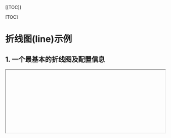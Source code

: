 [[TOC]]

[TOC]



# 折线图(line)示例

## 1. 一个最基本的折线图及配置信息

<iframe
  :src="$withBase('/echarts-example/line/001-line-smooth.html')"
  width="100%" height="200"
  frameborder="1" scrolling="No" leftmargin="0" topmargin="0"
/>

```js
import * as echarts from 'echarts';

var chartDom = document.getElementById('main');
var myChart = echarts.init(chartDom);
var option = {
  // 更多的配置：https://echarts.apache.org/zh/option.html#title
  // 整个图表的总标题
  title: {
    text: '整个图表的标题',
    textStyle: { fontSize: 30 }
  },
  // 图表跟容器间的设置，可以调节图表距离容器的位置
  grid: { left: 50, right: 20 /*调节距离容器边距的位置*/ },
  // 每条数据的名字标题设置，不写则不显示
  legend: { bottom: '0%', left: 'center' },
  // 鼠标移到每个数据上出现悬浮窗口，显示数据信息   鼠标hover
  tooltip: {
    trigger: 'axis', // axis移到X轴坐标线就显示
    backgroundColor: '#000', // 背景色
    // 显示文本样式
    textStyle: {
      color: '#fff', // 文字颜色
      fontSize: 18, // 字体大小
    },
    formatter: function(params) {
      // trigger的值是axis，那么params的值就是数组，如果是trigger的值item，那么params就是单个的
      // 想要使用 tooltip 的 formatter 中的其他数据 需要series里面的data是对象
      let html = `${params[0].name} <br/>`
      params.forEach(e => {
        html += `
              <div>
                ${e.marker} <strong>${e.seriesName}</strong> <br />
                使用个数： ${e.value} <br />
                其他：${e.data && e.data.total || 0} <br />
              </div>
            `
      });
      return html
    }
  },
  // X轴坐标信息设置
  xAxis: {
    type: 'category',
    // X轴显示的坐标信息，可以使用'\n'符号进行换行
    data: [
      '09:00\n07-06', '10:00\n07-06', '11:00\n07-06',
      '12:00\n07-06', '12:00\n07-06', '12:00\n07-06',
      '12:00\n07-06'
    ],
    axisLabel: {
      color: 'red', // 坐标颜色 #d0d7df
      // rotate: 30, // 左边旋转角度
      // 文本内容显示设置
      formatter: function (value) {
        return value + ' 个'; // 显示带上单位
      }
    },
    axisLine: { // X轴坐标线样式设置
      lineStyle: {
        color: 'blue', // 线颜色 #2f3a4a
        type: 'dashed' // dashed虚线  solid实线
      }
    }
  },
  // Y轴坐标信息设置
  yAxis: {
    type: 'value',
    // y坐标样式设置
    axisLabel: {
      color: 'red', // 坐标颜色 #d0d7df
      rotate: 30, // 左边旋转角度
      // 文本内容显示设置
      formatter: function (value) {
        return value + ' 个'; // 显示带上单位
      }
    },
    splitLine: { // y轴网格线样式设置
      lineStyle: {
        color: 'red', // 网格线颜色 #2f3a4a
        type: 'dashed' // dashed虚线  solid实线
      }
    }
  },
  // 显示的数据系列，每种数据都要标记是哪种类型，每条数据的显示设置在这里添加
  series: [
    {
      name: '数据1', // 这条数据的名字
      data: [
        {value: 680, total: 3000, itemStyle: { color: '#000'}} // itemStyle：单独设置这个点的样式颜色
        , 632, 501, 434, 500, 700, 1320
      ],
      type: 'line',
      smooth: true
    },
    {
      name: '数据2', // 这条数据的名字
      data: [300, 350, 500, 900, 1000, 1024, 1160],
      type: 'line',
      smooth: true
    },
  ]
};
option && myChart.setOption(option);
function aa() { myChart.resize();}
// 监听页面宽度变化，然图表自动调整
window.addEventListener('resize', aa);
// 删除监听事件
window.removeEventListener('resize', aa)
```

[echarts网站在线示例](https://echarts.apache.org/examples/zh/editor.html?c=line-smooth&code=PYBwLglsB2AEC8sDeAoWsD0HaBezQWJqAhboLKJgdv6BY_wBZhggDOAXFgKYDGFAhgE5i0B07Idmya9gnAOYYAXhQyhIMXlQC2AGwDEkMKqZpM2QC6mgKjlAf2qALCIKBuA0DgFoAyMvVp31ke9GCYAPMM4Dkx8wR2PgA0rrDuXgDKYACeTsiwAGYwYJEQUkzOAMwADLAAvnr5oehYsOaA-7GAndqAFmqAL6kEgH3RJIAw_4D3yoCncoDAMYBBQeaAu7GA3Z61BICy8iR64pwQACbOSLA6id6wAKw5wbDT4lTOAEx5GABUvUO1gJ3x_WMkR9jFemWA89aAhuaADqaAdsYEgLAqgOrads0tQCwcoBMxUAmEqAwB8ZoAuTz0OnETGgcwSACNgNRgMpfDkAKQhRZMZa-FgI9ycHwFEr6WCAAnzrIBvz0ADEqPIwfQBQcoAvxUADc6AGoNAHa2gHSvQDHyi1oR9AIfygHsDdA06wUYAANyYnAcwGAqkgIHmYTA23hnF87A8EFoeLKhuNjIAGoAXeMACurWQD9foBGHWhYWRQgA1lNgABXREAYTVYl86hyYdN2EAMwGAezNAE5BYTK0MA4aaAGnNAOwWgHh9bWeVKxeKoaXSlhB_WwHzqRKViOwJM_QA5GfHC-hktBUulMrAAIwADk2ZR-gGV5QDkmoB4HTC90LyU4ynY1CVzkSfpYCmgAApBJx2MpaABKFxNqk6iDiPUEQA8CoB6M3NtBagGKEwASchut7Rz06L69ACN-LUAQZqAHPML0eJ5KueEDuMod6Plwz5voAqspGAQYSlNggDPBoAgZGAP7ygAUruEqrqhAICwAQSRiDOc6cLAgC0cgQgBuioAa3IfLAgAA6ahtBKhATC0IAM4mAEbpBAzLO7AXoAn9qAIYxiH4mAsAqKoCCwAABgAJEgT7bgA2jkAC6vDQFuTD5LAAA8yKcBgAB8cniSpfBTgAokIFCrkwCCmfuB5SWAaiwAA1IgFluW5BkzBA8qmeJ_noEpIgzpwHpKvpBm0DqMDiKZkW8Kx0wcQAcrp-QGRgiWcMlLlGeRZlheFWEsmQsBpfK7CqD6emGcZmCheFbl0WQaX8WA7CwAAZANsAiL17C8GAaINbAAA-M2wDk8WteVHWFvlQUhRVhZ-U2-Q7gA3OJnBMGAPqcHA0njkUlJlDa9qSs0egeAAgkaDCuW4MQgB2PgsLOTDiGIMQhAm2A2tCBD3RK7QdFhPgADrQD4gBk3oA78qANvxgAyEYARsaY2EY3OKp4k-DkACc9BhojOQAOwALQ5AAbHiPidjkFM5FTdOM8znaduznP00zlKFizez89ANOCzzYuUxLXNC2WnYyxzctS8L0qi-Lkvc2EGnq9eAAy7DIkwqhagexaqMGZbHTM1b2g2sDqDMOQzNTMyJOJZRFX17jZBsVKAGe65yANOmgA28YAS5GAGV6XvYKmgChilU0KPQeU6kaSC5LiusCrvVjVMHuBZucdp3nbAedNd5ZawEYPj7VS0KAGR6rIwaM4mFIWE7SobEDQB2Cy3XajqZinTaqL3TDRHE_cVZb1s-Mi-fVg6jvqHsiRZOwAAs7AVbE32-PxtAUEwdtUkfJ8zIAWmEOugtBqrMgB52g67dXegXdlAAmkPD0TOgMSvWNObaU-8foVyYCDQsZQYj2hHn_bub0jYmzNh9IsJZfC23ttYVeLs3YeyOlNP2sBch9mwMHcO0dY41hTInZO8DJwkVnBnJIWcoBwFzg1JqhcKolzOnAcBVdyS13romKEzdW6v07urWgIBx5gANhPeYVIYjWkAIr-gAeCwdHA8S48-5T3zLPdBNtT7Vg0SvWMTt16bx3nvL6P0L4mPPuwY-p8b53wfjMZ-kjpQdwpA8bAEMPiAG-fQA6EotEeIAWc8PiAF-E1C1hAAN0ReQAVyoRMAN4-gBo9XCW8T4dDAAU6oATfjOKAG_bQABUp6Ayuxd6RNCxF0LDpZQP0PidmrPk7J3wfjiQJrAapbkkDgOcAzbsAdJp9RQbkMMmxQJMGUPo_usA56lnLGGHIPh8j6TKFMmZeYmBkBgoAG6dmj5KMIATocCCZgbBVTYDMsh7E2OsTsmwt5ZC3nciZsBqZvM7DcnI4k9biVAb4XRED1Z32UKqMAFBnA6iauOdWtTpT1Mae8PYLS2m_E6QJQm4zNhZHWK8gOpNPnLM2KzPYLyuydgZppEF4Q7GAonpApstAwVokheETgMKpF6A0igfI-0gA)

## 2. 折线下半部分有渐变色

效果如下图：

![](./img/002-line1.png)

代码：

```js
import * as echarts from 'echarts';

var chartDom = document.getElementById('main');
var myChart = echarts.init(chartDom);

const option = {
  grid: {
    left: 10,
    right: 10,
    top: 30,
    bottom: 30,
    containLabel: true
  },
  xAxis: {
    type: 'category',
    boundaryGap: false,
    data: ['06-16', '06-17', '06-18', '06-19', '06-20', '06-21', '06-22'],
    axisLine: { lineStyle: { color: '#999' } },
    axisTick: { show: false }
  },
  yAxis: {
    type: 'value',
    axisLine: { show: false },
    axisTick: { show: false },
    splitLine: { lineStyle: { color: '#eee' } }
  },
  // 鼠标移到每个数据上出现悬浮窗口，显示数据信息   鼠标hover
  tooltip: {
    trigger: 'axis'
  },
  series: [{
    name: '数据',
    type: 'line',
    smooth: true, // 平滑曲线
    data: [40, 80, 60, 100, 90, 110, 125],
    // 设置数据点显示圆点
    symbol: 'circle',
    symbolSize: 8,
    // 每个数据点的样式，需要设置symbol: 'circle',才会生效
    itemStyle: {
      color: '#fff',          // 数据点颜色
      borderColor: '#1890ff', // 数据点边框颜色
      borderWidth: 2          // 数据点边框宽度
    },
    // 点和点之间的连线样式
    lineStyle: {
      color: '#1890ff',       // 连线颜色
      width: 2                // 连线宽度
    },
    areaStyle: {
      // 渐变填充
      color: new echarts.graphic.LinearGradient(0, 0, 0, 1, [
        { offset: 0, color: 'rgba(24,144,255,0.5)' },
        { offset: 1, color: 'rgba(24,144,255,0)' }
      ])
    }
  }]
};
```

[在线例子效果 后期可能会失效](https://echarts.apache.org/examples/zh/editor.html?c=area-basic&code=PYBwLglsB2AEC8sDeAoWsDmAnCATAXMmurADYCmAZmIQIwAMANMejhgBY2wPMmxihCAZiYtYAI2BgBAW2Gi-AYxhgAhhGgAZVePKlCYLAFdyxAL69YADwCCViAGdCqPmACeIcoQDki1WHIMYCw3b0t0SSNoXFUQgHFVEEJKVVIHcnDYGLVCAG1vegA2AFpaQrDYApLaAHYKqtKADnqi0oBOFpKAJnpO4q7aPq6u7wBdTNV7B00NL2QyWYBldwpnWGVSYJ8AYja971gzQ4mpgBUIRQBrNYd2YAB3ZNT0w_NLNztHZzF3Tx8AN1SJjCYkmjhm0DmSFgtweTzS5GOoLOF2u81hj1gKQRSL4DhApAgYAhUIWkOWblW8w2W0q23IDIORzMb2IAHo2bBAAT5gHALQDfnoAGJUA89aAKjlAA6mgDtjQBQcoAvxUADc6AGoNAHa2gHSvQDHyoAYf8AfGaALk9JYBD-UA9gYkXl3f7kLDEATAUiQJJEVxsDAWnxghzeVnodI4chOWC5FwkaCqGRzbySkGuDxhwmQyMkBwyYBSdgGYwZWAc2CAZz1AIt2gCezQD9fmJsqo8gAWJiwRpVwpVhhVtr1njcLoAVnGYizgD7owB2_pLAJ0OusAYOoDsQONwyST6SqKCBYRQUeNeyfTxYQABec0amSzosHgBC3QDsFoB4fQ1gAB0wCBkX2J1ObT45wul4xALJGgCx5QD4roAJUzERPIMgpKlAyUG1aW8bZKEgio-BgrNB0AHIzACcgsQImCXALQAYVArAdloRomygxhM05QdAE74wAxCyQlCJDQi0AHU8DAVNYC6GDYJIiUBwowBe7UAMr0xAsLtOQHQAYlQHQBpOUAF9SD0APfjC1PMRY3IQCoWomkcLpPCCMoaD2NgOSqLY-5GOY1i2PM9AszkviBImLByFUFTvjYrNAAQ7QAN5UAaw1AFFFNTsMISF7lgchFHYWIwAcAA6bBEnYC5IpJWI4iwVRcAgchoDAAAKKtcqI2giNyaj0GhYBIPSLgq3UnwsAwcRVCyrpy0YWhy2a9s20YehIrbABKJlMj4UryvILgCvWfzKlq-rGua1r2rbTr6H6142NGXqBPMUYUDMABuIA)

<iframe
  :src="$withBase('/echarts-example/line/002-line-shadow.html')"
  width="100%" height="200"
  frameborder="1" scrolling="No" leftmargin="0" topmargin="0"
/>



## 3. 折线首尾相连跟折线部分区域有颜色

效果图片：

![](./img/002-line2.png)

代码：

```js
const dom = document.getElementById('chart');
const myChart = echarts.init(dom);

const xData = ['A','B','C','D','E','F','G','H','I','J','K','L'];
const actual  = [380,295,220,350,385,405,520,530,660,800,830,550];
const bars    = [360,380,400,430,460,480,500,510,530,600,650,680];

const n = actual.length;
const start = actual[0];
const end = actual[n-1];

const option = {
  backgroundColor: '#1c2c48',
  grid: { left: '6%', right: '6%', bottom: '14%', containLabel: true },
  tooltip: {
    trigger: 'axis',
    axisPointer: { type: 'line' },
    formatter: function (params) {
      // 🚫 过滤掉首尾直线
      const showList = params.filter(p => p.seriesName !== '首尾直线');

      let html = `${showList[0].name} <br/>`
      showList.forEach(e => {
        html += `
              <div>
                ${e.marker} <strong>${e.seriesName}</strong> <br />
                使用个数： ${e.value} <br />
                其他：${e.data && e.data.total || 0} <br />
              </div>
            `
      });
      return html
    }
  },
  xAxis: {
    type: 'category',
    data: xData,
    axisLabel: { color: '#d0d7df', rotate: 35 },
    axisLine: { lineStyle: { color: '#3f536c' } }
  },
  yAxis: {
    type: 'value',
    axisLabel: { color: '#d0d7df' },
    splitLine: { lineStyle: { color: '#2f3a4a' } }
  },
  series: [
    {
      name: '柱状图',
      type: 'bar',
      data: bars,
      barWidth: 14,
      itemStyle: { color: '#4a90e2' },
      z: 0
    },
    {
      name: '真实折线',
      type: 'line',
      data: actual,
      smooth: false,
      symbol: 'circle',
      symbolSize: 6,
      itemStyle: {
        color: '#ff8a4c',
        borderColor: '#1c2c48',
        borderWidth: 2
      },
      lineStyle: { color: '#ff8a4c', width: 2 },
      z: 3
    },
    {
      name: '首尾直线',
      type: 'line',
      data: [start, null, null, null, null, null, null, null, null, null, null, end],
      connectNulls: true,
      symbol: 'none',
      lineStyle: {
        color: 'rgba(255,255,255,0.4)',
        width: 1,
        type: 'solid'
      },
      tooltip: { show: false }, // 🚫 禁止单独 hover 时显示
      z: 2
    }
  ]
};

myChart.setOption(option);

// --- 绘制阴影区域 ---
function updatePolygon() {
  const coords = actual.map((y, i) =>
                            myChart.convertToPixel({xAxisIndex:0,yAxisIndex:0}, [xData[i], y])
                           );
  const startCoord = myChart.convertToPixel({xAxisIndex:0,yAxisIndex:0}, [xData[0], start]);
  const endCoord   = myChart.convertToPixel({xAxisIndex:0,yAxisIndex:0}, [xData[n-1], end]);
  const polygonPoints = [...coords, endCoord, startCoord];

  myChart.setOption({
    graphic: {
      type: 'polygon',
      shape: { points: polygonPoints },
      style: { fill: 'rgba(255,138,76,0.22)', stroke: 'none' },
      z: 1
    }
  });
}

// 多次渲染需要移出监听事件，否则会报错：should not be called during main process
myChart.off('finished');
// 监听图表渲染完成事件
myChart.on('finished', updatePolygon);
// myChart.on('finished', () => {
//   updatePolygon(); // 这么写可以传参
// });
window.addEventListener('resize', () => {
  myChart.resize();
  updatePolygon();
});
```

<iframe
  :src="$withBase('/echarts-example/line/002-line3.html')"
  width="100%" height="250"
  frameborder="1" scrolling="No" leftmargin="0" topmargin="0"
/>

## 4. 多个折线首尾相连阴影

效果图片：

![](./img/002-line3.png)

代码：浏览器中控制台查看下面iframe源代码

在线效果：

<iframe
  :src="$withBase('/echarts-example/line/002-line4.html')"
  width="100%" height="300"
  frameborder="1" scrolling="No" leftmargin="0" topmargin="0"
/>
